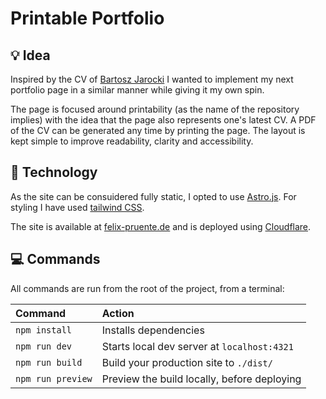 # Printable Portfolio

## 💡 Idea

Inspired by the CV of [Bartosz Jarocki](https://cv.jarocki.me/) I wanted to implement my next portfolio page in a similar manner while giving it my own spin.

The page is focused around printability (as the name of the repository implies) with the idea that the page also represents one's latest CV. A PDF of the CV can be generated any time by printing the page. The layout is kept simple to improve readability, clarity and accessibility.

## 🚀 Technology

As the site can be consuidered fully static, I opted to use [Astro.js](https://astro.build/).
For styling I have used [tailwind CSS](https://tailwindcss.com/).

The site is available at [felix-pruente.de](https://www.felix-pruente.de/) and is deployed using [Cloudflare](https://www.cloudflare.com/).

## 💻 Commands

All commands are run from the root of the project, from a terminal:

| Command           | Action                                      |
| :---------------- | :------------------------------------------ |
| `npm install`     | Installs dependencies                       |
| `npm run dev`     | Starts local dev server at `localhost:4321` |
| `npm run build`   | Build your production site to `./dist/`     |
| `npm run preview` | Preview the build locally, before deploying |
